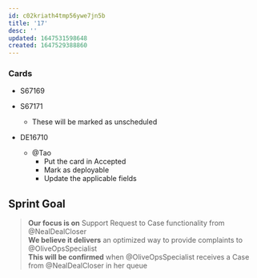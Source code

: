 ```yaml
---
id: c02kriath4tmp56ywe7jn5b
title: '17'
desc: ''
updated: 1647531598648
created: 1647529388860
---
```


### Cards
- S67169
- S67171
  - These will be marked as unscheduled

- DE16710
  - @Tao
    - Put the card in Accepted
    - Mark as deployable
    - Update the applicable fields

## Sprint Goal
> **Our focus is on** Support Request to Case functionality from @NealDealCloser  
**We believe it delivers** an optimized way to provide complaints to @OliveOpsSpecialist  
**This will be confirmed** when @OliveOpsSpecialist receives a Case from @NealDealCloser in her queue